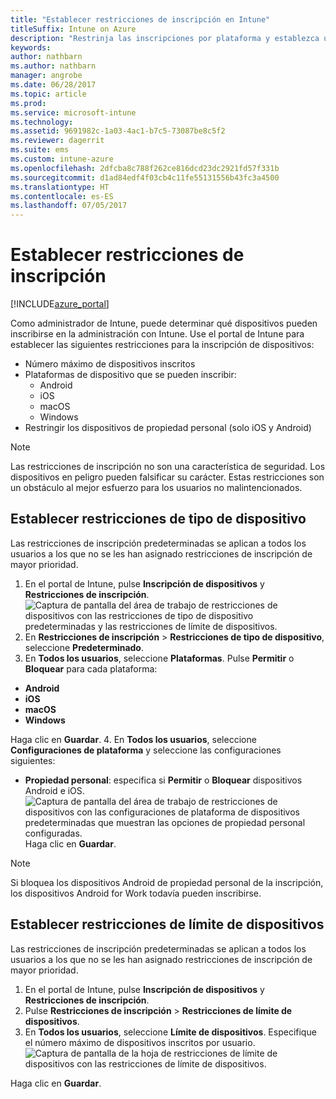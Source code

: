 ```yaml
---
title: "Establecer restricciones de inscripción en Intune"
titleSuffix: Intune on Azure
description: "Restrinja las inscripciones por plataforma y establezca un límite de inscripciones de dispositivos en Intune. \""
keywords: 
author: nathbarn
ms.author: nathbarn
manager: angrobe
ms.date: 06/28/2017
ms.topic: article
ms.prod: 
ms.service: microsoft-intune
ms.technology: 
ms.assetid: 9691982c-1a03-4ac1-b7c5-73087be8c5f2
ms.reviewer: dagerrit
ms.suite: ems
ms.custom: intune-azure
ms.openlocfilehash: 2dfcba8c788f262ce816dcd23dc2921fd57f331b
ms.sourcegitcommit: d1ad84edf4f03cb4c11fe55131556b43fc3a4500
ms.translationtype: HT
ms.contentlocale: es-ES
ms.lasthandoff: 07/05/2017
---
```

# <a name="set-enrollment-restrictions"></a>Establecer restricciones de inscripción

[!INCLUDE[azure_portal](./includes/azure_portal.md)]

Como administrador de Intune, puede determinar qué dispositivos pueden inscribirse en la administración con Intune. Use el portal de Intune para establecer las siguientes restricciones para la inscripción de dispositivos:

- Número máximo de dispositivos inscritos
- Plataformas de dispositivo que se pueden inscribir:
  - Android
  - iOS
  - macOS
  - Windows
- Restringir los dispositivos de propiedad personal (solo iOS y Android)

>[!NOTE]
>Las restricciones de inscripción no son una característica de seguridad. Los dispositivos en peligro pueden falsificar su carácter. Estas restricciones son un obstáculo al mejor esfuerzo para los usuarios no malintencionados.

## <a name="set-device-type-restrictions"></a>Establecer restricciones de tipo de dispositivo
Las restricciones de inscripción predeterminadas se aplican a todos los usuarios a los que no se les han asignado restricciones de inscripción de mayor prioridad.  
1. En el portal de Intune, pulse **Inscripción de dispositivos** y **Restricciones de inscripción**.
![Captura de pantalla del área de trabajo de restricciones de dispositivos con las restricciones de tipo de dispositivo predeterminadas y las restricciones de límite de dispositivos.](media/device-restrictions-set-default.png)
2. En **Restricciones de inscripción** > **Restricciones de tipo de dispositivo**, seleccione **Predeterminado**.
3. En **Todos los usuarios**, seleccione **Plataformas**. Pulse **Permitir** o **Bloquear** para cada plataforma:
  - **Android**
  - **iOS**
  - **macOS**
  - **Windows**

  Haga clic en **Guardar**.
4. En **Todos los usuarios**, seleccione **Configuraciones de plataforma** y seleccione las configuraciones siguientes:
  - **Propiedad personal**: especifica si **Permitir** o **Bloquear** dispositivos Android e iOS.
  ![Captura de pantalla del área de trabajo de restricciones de dispositivos con las configuraciones de plataforma de dispositivos predeterminadas que muestran las opciones de propiedad personal configuradas.](media/device-restrictions-platform-configurations.png)
  Haga clic en **Guardar**.

>[!NOTE]
>Si bloquea los dispositivos Android de propiedad personal de la inscripción, los dispositivos Android for Work todavía pueden inscribirse.

## <a name="set-device-limit-restrictions"></a>Establecer restricciones de límite de dispositivos
Las restricciones de inscripción predeterminadas se aplican a todos los usuarios a los que no se les han asignado restricciones de inscripción de mayor prioridad.  
1. En el portal de Intune, pulse **Inscripción de dispositivos** y **Restricciones de inscripción**.
2. Pulse **Restricciones de inscripción** > **Restricciones de límite de dispositivos**.
3. En **Todos los usuarios**, seleccione **Límite de dispositivos**. Especifique el número máximo de dispositivos inscritos por usuario.  
![Captura de pantalla de la hoja de restricciones de límite de dispositivos con las restricciones de límite de dispositivos.](./media/device-restrictions-limit.png)

  Haga clic en **Guardar**.
